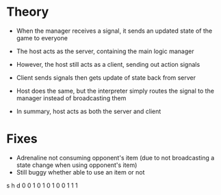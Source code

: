 # Theory

- When the manager receives a signal, it sends an updated state of the game to everyone
- The host acts as the server, containing the main logic manager
- However, the host still acts as a client, sending out action signals
- Client sends signals then gets update of state back from server
- Host does the same, but the interpreter simply routes the signal to the manager instead of broadcasting them

- In summary, host acts as both the server and client

# Fixes

- Adrenaline not consuming opponent's item (due to not broadcasting a state change when using opponent's item)
- Still buggy whether able to use an item or not

s h d
0 0 1
0 1 0
1 0 0
1 1 1
